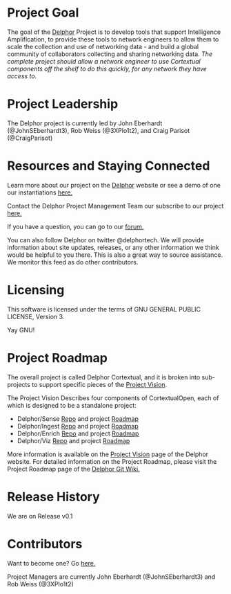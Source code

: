 # Project Goal #

The goal of the [Delphor](http://delphor.net "Delphor") Project is to develop tools that support Intelligence Amplification, to provide these tools to network engineers to allow them to scale the collection and use of networking data - and build a global community of collaborators collecting and sharing networking data. *The complete project should allow a network engineer to use Cortextual components off the shelf to do this quickly, for any network they have access to.*

# Project Leadership #

The Delphor project is currently led by John Eberhardt (@JohnSEberhardt3), Rob Weiss (@3XPlo1t2), and Craig Parisot (@CraigParisot) 

# Resources and Staying Connected #

Learn more about our project on the [Delphor](http://delphor.net "Delphor") website or see a demo of one our instantiations [here.](http://www.delphor.net/#!demo/n71ks)

Contact the Delphor Project Management Team our subscribe to our project [here.](http://www.delphor.net/#!get-involved/c1sxh)

If you have a question, you can go to our [forum.](http://www.delphor.net/#!discussion-forum/ld6ys)

You can also follow Delphor on twitter @delphortech.  We will provide information about site updates, releases, or any other information we think would be helpful to you there.  This is also a great way to source assistance.  We monitor this feed as do other contributors. 

# Licensing #

This software is licensed under the terms of GNU GENERAL PUBLIC LICENSE, Version 3.

Yay GNU!

# Project Roadmap #

The overall project is called Delphor Cortextual, and it is broken into sub-projects to support specific pieces of the [Project Vision](http://www.delphor.net/#!cortextual-open/c6kj).

The Project Vision Describes four components of CortextualOpen, each of which is designed to be a standalone project:

+ Delphor/Sense [Repo](https://github.com/delphornet/Sense) and project [Roadmap](http://www.delphor.net/#!sense/hlpq9)
+ Delphor/Ingest [Repo](https://github.com/delphornet/Ingest) and project [Roadmap](http://www.delphor.net/#!ingest/topnc)
+ Delphor/Enrich [Repo](https://github.com/delphornet/Enrich) and project [Roadmap](http://www.delphor.net/#!enrich/pb82z)
+ Delphor/Viz [Repo](https://github.com/delphornet/Viz) and project [Roadmap](http://www.delphor.net/#!visualize/v6diw)

More information is available on the [Project Vision](http://www.delphor.net/#!cortextual-open/c6kj) page of the Delphor website.  For detailed information on the Project Roadmap, please visit the Project Roadmap page of the [Delphor Git Wiki.](https://github.com/delphornet/Cortextual/wiki)

# Release History #

We are on Release v0.1

# Contributors #

Want to become one? Go [here.](http://www.delphor.net/#!get-involved/c1sxh)

Project Managers are currently John Eberhardt (@JohnSEberhardt3) and Rob Weiss (@3XPlo1t2) 
